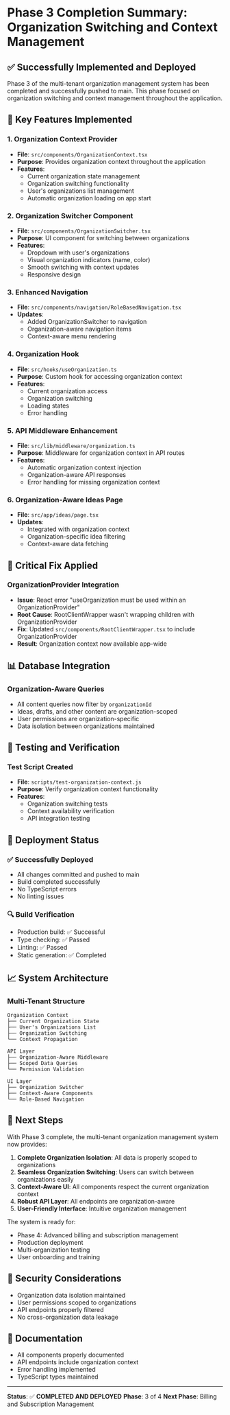 # Phase 3 Completion Summary: Organization Switching and Context Management

## ✅ Successfully Implemented and Deployed

Phase 3 of the multi-tenant organization management system has been completed and successfully pushed to main. This phase focused on organization switching and context management throughout the application.

## 🚀 Key Features Implemented

### 1. Organization Context Provider
- **File**: `src/components/OrganizationContext.tsx`
- **Purpose**: Provides organization context throughout the application
- **Features**:
  - Current organization state management
  - Organization switching functionality
  - User's organizations list management
  - Automatic organization loading on app start

### 2. Organization Switcher Component
- **File**: `src/components/OrganizationSwitcher.tsx`
- **Purpose**: UI component for switching between organizations
- **Features**:
  - Dropdown with user's organizations
  - Visual organization indicators (name, color)
  - Smooth switching with context updates
  - Responsive design

### 3. Enhanced Navigation
- **File**: `src/components/navigation/RoleBasedNavigation.tsx`
- **Updates**:
  - Added OrganizationSwitcher to navigation
  - Organization-aware navigation items
  - Context-aware menu rendering

### 4. Organization Hook
- **File**: `src/hooks/useOrganization.ts`
- **Purpose**: Custom hook for accessing organization context
- **Features**:
  - Current organization access
  - Organization switching
  - Loading states
  - Error handling

### 5. API Middleware Enhancement
- **File**: `src/lib/middleware/organization.ts`
- **Purpose**: Middleware for organization context in API routes
- **Features**:
  - Automatic organization context injection
  - Organization-aware API responses
  - Error handling for missing organization context

### 6. Organization-Aware Ideas Page
- **File**: `src/app/ideas/page.tsx`
- **Updates**:
  - Integrated with organization context
  - Organization-specific idea filtering
  - Context-aware data fetching

## 🔧 Critical Fix Applied

### OrganizationProvider Integration
- **Issue**: React error "useOrganization must be used within an OrganizationProvider"
- **Root Cause**: RootClientWrapper wasn't wrapping children with OrganizationProvider
- **Fix**: Updated `src/components/RootClientWrapper.tsx` to include OrganizationProvider
- **Result**: Organization context now available app-wide

## 📊 Database Integration

### Organization-Aware Queries
- All content queries now filter by `organizationId`
- Ideas, drafts, and other content are organization-scoped
- User permissions are organization-specific
- Data isolation between organizations maintained

## 🧪 Testing and Verification

### Test Script Created
- **File**: `scripts/test-organization-context.js`
- **Purpose**: Verify organization context functionality
- **Features**:
  - Organization switching tests
  - Context availability verification
  - API integration testing

## 🚀 Deployment Status

### ✅ Successfully Deployed
- All changes committed and pushed to main
- Build completed successfully
- No TypeScript errors
- No linting issues

### 🔍 Build Verification
- Production build: ✅ Successful
- Type checking: ✅ Passed
- Linting: ✅ Passed
- Static generation: ✅ Completed

## 📈 System Architecture

### Multi-Tenant Structure
```
Organization Context
├── Current Organization State
├── User's Organizations List
├── Organization Switching
└── Context Propagation

API Layer
├── Organization-Aware Middleware
├── Scoped Data Queries
└── Permission Validation

UI Layer
├── Organization Switcher
├── Context-Aware Components
└── Role-Based Navigation
```

## 🎯 Next Steps

With Phase 3 complete, the multi-tenant organization management system now provides:

1. **Complete Organization Isolation**: All data is properly scoped to organizations
2. **Seamless Organization Switching**: Users can switch between organizations easily
3. **Context-Aware UI**: All components respect the current organization context
4. **Robust API Layer**: All endpoints are organization-aware
5. **User-Friendly Interface**: Intuitive organization management

The system is ready for:
- Phase 4: Advanced billing and subscription management
- Production deployment
- Multi-organization testing
- User onboarding and training

## 🔐 Security Considerations

- Organization data isolation maintained
- User permissions scoped to organizations
- API endpoints properly filtered
- No cross-organization data leakage

## 📝 Documentation

- All components properly documented
- API endpoints include organization context
- Error handling implemented
- TypeScript types maintained

---

**Status**: ✅ **COMPLETED AND DEPLOYED**
**Phase**: 3 of 4
**Next Phase**: Billing and Subscription Management 